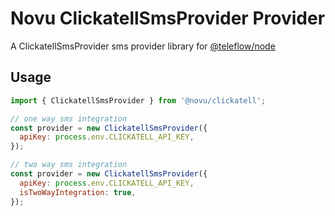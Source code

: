 # Novu ClickatellSmsProvider Provider

A ClickatellSmsProvider sms provider library for [@teleflow/node](https://github.com/khulnasoft/teleflow)

## Usage

```javascript
import { ClickatellSmsProvider } from '@novu/clickatell';

// one way sms integration
const provider = new ClickatellSmsProvider({
  apiKey: process.env.CLICKATELL_API_KEY,
});

// two way sms integration
const provider = new ClickatellSmsProvider({
  apiKey: process.env.CLICKATELL_API_KEY,
  isTwoWayIntegration: true,
});
```
